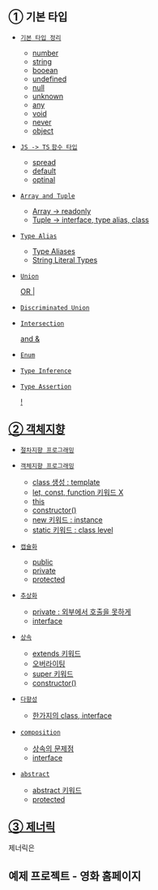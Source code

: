 
## ① 기본 타입</a>

- <a href="./1-TYPES/1-1-basic.ts"> `기본 타입 정리`

  - number
  - string
  - booean
  - undefined
  - null
  - unknown
  - any
  - void
  - never
  - object

- <a href="./1-TYPES/1-2-function.ts"> `JS -> TS` `함수 타입`

  - spread
  - default
  - optinal

- <a href="./1-TYPES/1-3-array.ts"> `Array and Tuple`
  
  - Array -> readonly
  - Tuple -> interface, type alias, class

- <a href="./1-TYPES/1-4-alias.ts"> `Type Alias`
  
  - Type Aliases
  - String Literal Types

- <a href="./1-TYPES/1-5-union.ts"> `Union`
  
  OR |

- <a href="./1-TYPES/1-6-discriminated.ts"> `Discriminated Union`
  
- <a href="./1-TYPES/1-7-intersection.ts"> `Intersection`
  
   and &

- <a href="./1-TYPES/1-8-enum.ts"> `Enum`

- <a href="./1-TYPES/1-9-inference.ts"> `Type Inference`

- <a href="./1-TYPES/1-10-assertion.ts"> `Type Assertion`
  
  !

## ② 객체지향</a>

- <a href="./3-OOP/3-1-without-oop.ts"> `절차지향 프로그래밍`

- <a href="./3-OOP/3-2-class.ts"> `객체지향 프로그래밍`

  - class 생성 : template
  - let, const, function 키워드 X
  - this
  - constructor()
  - new 키워드 : instance
  - static 키워드 : class level

- <a href="./3-OOP/3-3-encapsulation.ts"> `캡슐화`

  - public
  - private
  - protected

- <a href="./3-OOP/3-4-abstraction.ts"> `추상화`

  - private : 외부에서 호출을 못하게
  - interface

- <a href="./3-OOP/3-5-inheritance.ts"> `상속`

  - extends 키워드
  - 오버라이팅
  - super 키워드
  - constructor()

- <a href="./3-OOP/3-6-polymorphism.ts"> `다향성`

  - 한가지의 class, interface

- <a href="./3-OOP/3-7-composition.ts"> `composition`

  - 상속의 문제점
  - interface

- <a href="./3-OOP/3-8-abstract.ts"> `abstract`

  - abstract 키워드
  - protected

## ③ 제너릭</a>


제너릭은 

## 예제 프로젝트 - 영화 홈페이지

